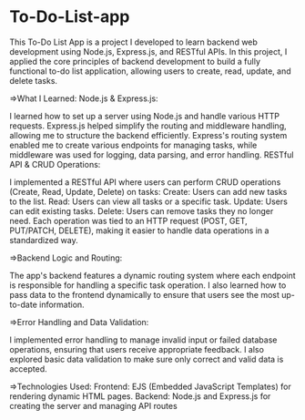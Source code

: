 # To-Do-List-app
This To-Do List App is a project I developed to learn backend web development using Node.js, Express.js, and RESTful APIs. In this project, I applied the core principles of backend development to build a fully functional to-do list application, allowing users to create, read, update, and delete tasks.

=>What I Learned:
Node.js & Express.js:

I learned how to set up a server using Node.js and handle various HTTP requests. Express.js helped simplify the routing and middleware handling, allowing me to structure the backend efficiently.
Express's routing system enabled me to create various endpoints for managing tasks, while middleware was used for logging, data parsing, and error handling.
RESTful API & CRUD Operations:

I implemented a RESTful API where users can perform CRUD operations (Create, Read, Update, Delete) on tasks:
Create: Users can add new tasks to the list.
Read: Users can view all tasks or a specific task.
Update: Users can edit existing tasks.
Delete: Users can remove tasks they no longer need.
Each operation was tied to an HTTP request (POST, GET, PUT/PATCH, DELETE), making it easier to handle data operations in a standardized way.

=>Backend Logic and Routing:

The app's backend features a dynamic routing system where each endpoint is responsible for handling a specific task operation. I also learned how to pass data to the frontend dynamically to ensure that users see the most up-to-date information.

=>Error Handling and Data Validation:

I implemented error handling to manage invalid input or failed database operations, ensuring that users receive appropriate feedback. I also explored basic data validation to make sure only correct and valid data is accepted.

=>Technologies Used:
Frontend: EJS (Embedded JavaScript Templates) for rendering dynamic HTML pages.
Backend: Node.js and Express.js for creating the server and managing API routes